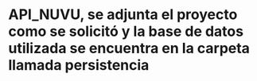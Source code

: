 # API_NUVU, se adjunta el proyecto como se solicitó y la base de datos utilizada se encuentra en la carpeta llamada persistencia
